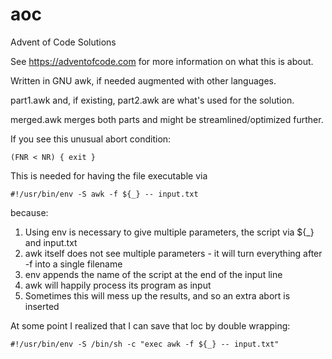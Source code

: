 # aoc
Advent of Code Solutions

See <https://adventofcode.com> for more information on what this is about.

Written in GNU awk, if needed augmented with other languages.

part1.awk and, if existing, part2.awk are what's used for the solution.

merged.awk merges both parts and might be streamlined/optimized further.

If you see this unusual abort condition:

    (FNR < NR) { exit }

This is needed for having the file executable via

    #!/usr/bin/env -S awk -f ${_} -- input.txt

because:

1. Using env is necessary to give multiple parameters, the script via ${_} and input.txt
2. awk itself does not see multiple parameters - it will turn everything after -f into a single filename
3. env appends the name of the script at the end of the input line
4. awk will happily process its program as input
5. Sometimes this will mess up the results, and so an extra abort is inserted

At some point I realized that I can save that loc by double wrapping:

    #!/usr/bin/env -S /bin/sh -c "exec awk -f ${_} -- input.txt"
